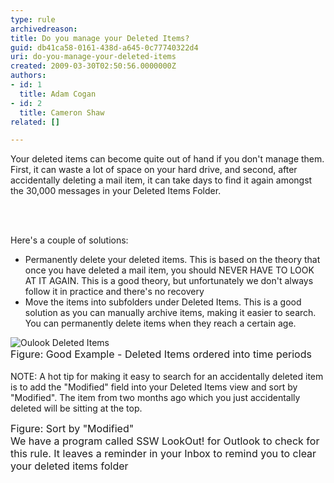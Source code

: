 ```yaml
---
type: rule
archivedreason: 
title: Do you manage your Deleted Items?
guid: db41ca58-0161-438d-a645-0c77740322d4
uri: do-you-manage-your-deleted-items
created: 2009-03-30T02:50:56.0000000Z
authors:
- id: 1
  title: Adam Cogan
- id: 2
  title: Cameron Shaw
related: []

---
```



Your deleted items can become quite out of hand if you don't manage them. First, it can waste a lot of space on your hard drive, and second, after accidentally deleting a mail item, it can take days to find it again amongst the 30,000 messages in your Deleted Items Folder. 

<br><excerpt class='endintro'></excerpt><br>

  <p style="margin-right&#58;0px;" dir="ltr">Here's a couple of solutions&#58;</p>
<ul>
    <li>Permanently delete your deleted items. This is based on the theory that once you have deleted a mail item, you should NEVER HAVE TO LOOK AT IT AGAIN. This is a good theory, but unfortunately we don't always follow it in practice and there's no recovery </li>
    <li>Move the items into subfolders under Deleted Items. This is a good solution as you can manually archive items, making it easier to search. You can permanently delete items when they reach a certain age. </li>
</ul>
<p><img class="ms-rteCustom-ImageArea" alt="Oulook Deleted Items" src="/Standards/Communication/RulesToBetterEmail/PublishingImages/OulookDeletedItemsSubFolders.gif" /><br>
<font class="ms-rteCustom-FigureGood" size="+0">Figure&#58;&#160;Good Example - Deleted Items ordered into time periods</font><br>
<br>
NOTE&#58; A hot tip for making it easy to search for an accidentally deleted item is to add the &quot;Modified&quot; field into your Deleted Items view and sort by &quot;Modified&quot;. The item from two months ago which you just accidentally deleted will be sitting at the top.</p>
<p style="margin-right&#58;0px;" dir="ltr"><img alt="" class="ms-rteCustom-GreyBox" src="/Standards/Communication/RulesToBetterEmail/PublishingImages/OutlookModifiedByDate.gif" /><br>
<font class="ms-rteCustom-FigureGood" size="+0">Figure&#58; Sort by &quot;Modified&quot;</font><br>
<font class="ms-rteCustom-YellowBorderBox" size="+0">We have a program called SSW LookOut! for Outlook to check for this rule. It leaves a reminder in your Inbox to remind you to clear your deleted items folder&#160; <br>
</font></p>



